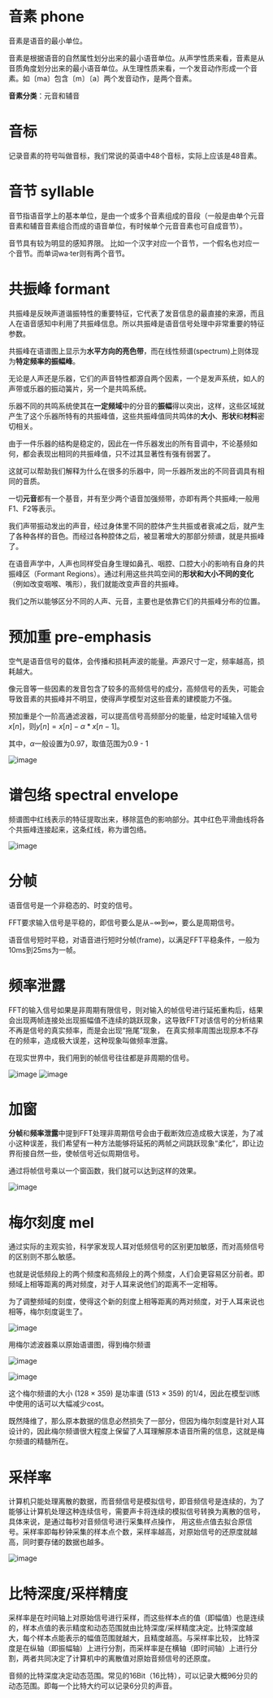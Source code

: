 # 音素 phone

音素是语音的最小单位。

音素是根据语音的自然属性划分出来的最小语音单位。从声学性质来看，音素是从音质角度划分出来的最小语音单位。从生理性质来看，一个发音动作形成一个音素。如〔ma〕包含〔m〕〔a〕两个发音动作，是两个音素。

**音素分类**：元音和辅音

# 音标

记录音素的符号叫做音标，我们常说的英语中48个音标，实际上应该是48音素。

# 音节 syllable

音节指语音学上的基本单位，是由一个或多个音素组成的音段（一般是由单个元音音素和辅音音素组合而成的语音单位，有时候单个元音音素也可自成音节）。

音节具有较为明显的感知界限。 比如一个汉字对应一个音节，一个假名也对应一个音节。而单词wa·ter则有两个音节。

# 共振峰 formant

共振峰是反映声道谐振特性的重要特征，它代表了发音信息的最直接的来源，而且人在语音感知中利用了共振峰信息。所以共振峰是语音信号处理中非常重要的特征参数。

共振峰在语谱图上显示为**水平方向的亮色带**，而在线性频谱(spectrum)上则体现为**特定频率的振幅峰**。

无论是人声还是乐器，它们的声音特性都源自两个因素，一个是发声系统，如人的声带或乐器的振动簧片，另一个是共鸣系统。

乐器不同的共鸣系统使其在**一定频域**中的分音的**振幅**得以突出，这样，这些区域就产生了这个乐器所特有的共振峰值，这些共振峰值同共鸣体的**大小**、**形状**和**材料**密切相关。

由于一件乐器的结构是稳定的，因此在一件乐器发出的所有音调中，不论基频如何，都会表现出相同的共振峰值，只不过其显著性有强有弱罢了。

这就可以帮助我们解释为什么在很多的乐器中，同一乐器所发出的不同音调具有相同的音质。

一切**元音**都有一个基音，并有至少两个语音加强频带，亦即有两个共振峰;一般用F1、F2等表示。

我们声带振动发出的声音，经过身体里不同的腔体产生共振或者衰减之后，就产生了各种各样的音色。而经过各种腔体之后，被显著增大的那部分频谱，就是共振峰了。

在语音声学中，人声也同样受自身生理如鼻孔、咽腔、口腔大小的影响有自身的共振峰区（Formant Regions）。通过利用这些共鸣空间的**形状和大小不同的变化**（例如改变咽喉、嘴形），我们就能改变声音的共振峰。

我们之所以能够区分不同的人声、元音，主要也是依靠它们的共振峰分布的位置。

# 预加重 pre-emphasis

空气是语音信号的载体，会传播和损耗声波的能量。声源尺寸一定，频率越高，损耗越大。

像元音等一些因素的发音包含了较多的高频信号的成分，高频信号的丢失，可能会导致音素的共振峰并不明显，使得声学模型对这些音素的建模能力不强。

预加重是个一阶高通滤波器，可以提高信号高频部分的能量，给定时域输入信号$`x[n]`$，则$`y[n]=x[n]-\alpha*x[n - 1]`$。

其中，$`\alpha`$一般设置为0.97，取值范围为0.9 - 1

![image](https://github.com/Heterogeneity/Notes/assets/102458836/0f4f3888-d391-496b-9cbc-bf97ad20731b)

# 谱包络 spectral envelope

频谱图中红线表示的特征提取出来，移除蓝色的影响部分。其中红色平滑曲线将各个共振峰连接起来，这条红线，称为谱包络。

![image](https://github.com/Heterogeneity/Notes/assets/102458836/df39e1e5-77fc-4990-8472-a42535986cb3)

# 分帧

语音信号是一个非稳态的、时变的信号。

FFT要求输入信号是平稳的，即信号要么是从$`-\infty`$到$`\infty`$，要么是周期信号。

语音信号短时平稳，对语音进行短时分帧(frame)，以满足FFT平稳条件，一般为10ms到25ms为一帧。

# 频率泄露

FFT的输入信号如果是非周期有限信号，则对输入的帧信号进行延拓重构后，结果会出现两帧连接处出现振幅值不连续的跳跃现象，这导致FFT对该信号的分析结果不再是信号的真实频率，而是会出现“拖尾”现象，
在真实频率周围出现原本不存在的频率，造成极大误差，这种现象叫做频率泄露。

在现实世界中，我们用到的帧信号往往都是非周期的信号。

![image](https://github.com/Heterogeneity/Notes/assets/102458836/f14b54ea-1bb6-4e93-8fb0-e1afabe3ae38)
![image](https://github.com/Heterogeneity/Notes/assets/102458836/d5240e8d-406f-457a-9151-e7ef55b71434)

# 加窗

**分帧**和**频率泄露**中提到FFT处理非周期信号会由于截断效应造成极大误差，为了减小这种误差，我们希望有一种方法能够将延拓的两帧之间跳跃现象“柔化”，即让边界衔接自然一些，使帧信号近似周期信号。

通过将帧信号乘以一个窗函数，我们就可以达到这样的效果。

![image](https://github.com/Heterogeneity/Notes/assets/102458836/7434248d-eb26-4664-a001-05da28394cb9)

# 梅尔刻度 mel

通过实际的主观实验，科学家发现人耳对低频信号的区别更加敏感，而对高频信号的区别则不那么敏感。

也就是说低频段上的两个频度和高频段上的两个频度，人们会更容易区分前者。即频域上相等距离的两对频度，对于人耳来说他们的距离不一定相等。

为了调整频域的刻度，使得这个新的刻度上相等距离的两对频度，对于人耳来说也相等，梅尔刻度诞生了。

![image](https://github.com/Heterogeneity/Notes/assets/102458836/b661802f-c191-425a-a6a9-4465fe40719c)

用梅尔滤波器乘以原始语谱图，得到梅尔频谱

![image](https://github.com/Heterogeneity/Notes/assets/102458836/f565394e-7f43-4b51-adae-c6f504f3f878)


![image](https://github.com/Heterogeneity/Notes/assets/102458836/1eaca8fc-f8dd-4150-86de-f2f21583987c)

这个梅尔频谱的大小 (128 × 359) 是功率谱 (513 × 359) 的1/4，因此在模型训练中使用的话可以大幅减少cost。

既然降维了，那么原本数据的信息必然损失了一部分，但因为梅尔刻度是针对人耳设计的，因此梅尔频谱很大程度上保留了人耳理解原本语音所需的信息，这就是梅尔频谱的精髓所在。

# 采样率

计算机只能处理离散的数据，而音频信号是模拟信号，即音频信号是连续的，为了能够让计算机处理这种连续信号，需要声卡将连续的模拟信号转换为离散的信号，具体来说，是通过每秒对音频信号进行采集样点操作，
用这些点值去拟合原信号。采样率即每秒钟采集的样本点个数，采样率越高，对原始信号的还原度就越高，同时要存储的数据也越多。

![image](https://github.com/Heterogeneity/Notes/assets/102458836/6f406711-d711-4d70-af0e-efa98d059771)

# 比特深度/采样精度

采样率是在时间轴上对原始信号进行采样，而这些样本点的值（即幅值）也是连续的，样本点值的表示精度和动态范围就由比特深度/采样精度决定。比特深度越大，每个样本点能表示的幅值范围就越大，且精度越高。与采样率比较，
比特深度是在纵轴（即振幅轴）上进行分割，而采样率是在横轴（即时间轴）上进行分割，两者共同决定了计算机中的离散值对原始音频信号的还原度。

音频的比特深度决定动态范围。常见的16Bit（16比特），可以记录大概96分贝的动态范围。即每一个比特大约可以记录6分贝的声音。
